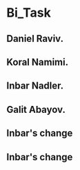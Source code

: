 # Bi_Task
## Daniel Raviv.
## Koral Namimi.
## Inbar Nadler.
## Galit Abayov.
## Inbar's change
## Inbar's change

